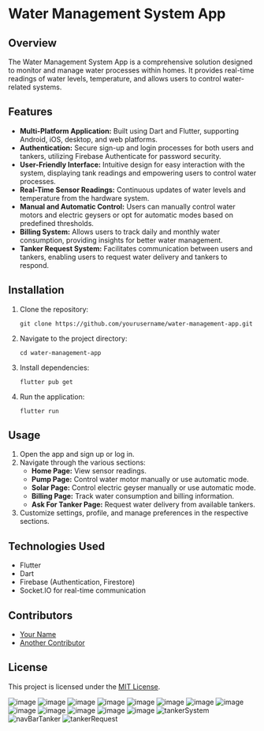 
<h1>Water Management System App</h1>

<h2>Overview</h2>

<p>The Water Management System App is a comprehensive solution designed to monitor and manage water processes within homes. It provides real-time readings of water levels, temperature, and allows users to control water-related systems.</p>

<h2>Features</h2>

<ul>
        <li><strong>Multi-Platform Application:</strong> Built using Dart and Flutter, supporting Android, iOS, desktop, and web platforms.</li>
        <li><strong>Authentication:</strong> Secure sign-up and login processes for both users and tankers, utilizing Firebase Authenticate for password security.</li>
        <li><strong>User-Friendly Interface:</strong> Intuitive design for easy interaction with the system, displaying tank readings and empowering users to control water processes.</li>
        <li><strong>Real-Time Sensor Readings:</strong> Continuous updates of water levels and temperature from the hardware system.</li>
        <li><strong>Manual and Automatic Control:</strong> Users can manually control water motors and electric geysers or opt for automatic modes based on predefined thresholds.</li>
        <li><strong>Billing System:</strong> Allows users to track daily and monthly water consumption, providing insights for better water management.</li>
        <li><strong>Tanker Request System:</strong> Facilitates communication between users and tankers, enabling users to request water delivery and tankers to respond.</li>
 </ul>

<h2>Installation</h2>

 <ol>
        <li>Clone the repository:
            <pre><code>git clone https://github.com/yourusername/water-management-app.git</code></pre>
        </li>
        <li>Navigate to the project directory:
            <pre><code>cd water-management-app</code></pre>
        </li>
        <li>Install dependencies:
            <pre><code>flutter pub get</code></pre>
        </li>
        <li>Run the application:
            <pre><code>flutter run</code></pre>
        </li>
    </ol>

 <h2>Usage</h2>

 <ol>
        <li>Open the app and sign up or log in.</li>
        <li>Navigate through the various sections:
            <ul>
                <li><strong>Home Page:</strong> View sensor readings.</li>
                <li><strong>Pump Page:</strong> Control water motor manually or use automatic mode.</li>
                <li><strong>Solar Page:</strong> Control electric geyser manually or use automatic mode.</li>
                <li><strong>Billing Page:</strong> Track water consumption and billing information.</li>
                <li><strong>Ask For Tanker Page:</strong> Request water delivery from available tankers.</li>
            </ul>
        </li>
        <li>Customize settings, profile, and manage preferences in the respective sections.</li>
    </ol>

 <h2>Technologies Used</h2>

 <ul>
        <li>Flutter</li>
        <li>Dart</li>
        <li>Firebase (Authentication, Firestore)</li>
        <li>Socket.IO for real-time communication</li>
    </ul>

   <h2>Contributors</h2>

   <ul>
        <li><a href="https://github.com/yourusername">Your Name</a></li>
        <li><a href="https://github.com/anothercontributor">Another Contributor</a></li>
    </ul>

 <h2>License</h2>

  <p>This project is licensed under the <a href="LICENSE">MIT License</a>.</p>

![image](https://github.com/hamzahassancode/Flutter-App-Water-pump-Automation/assets/133760155/e5fd25a2-d421-41da-8fb5-d124faec6420)
![image](https://github.com/hamzahassancode/Flutter-App-Water-pump-Automation/assets/133760155/eb155c59-faa6-4ff2-b0c9-b4d63c5fc113)
![image](https://github.com/hamzahassancode/Flutter-App-Water-pump-Automation/assets/133760155/ce2dc7ea-2118-40c7-9aaa-9c9558dffc38)
![image](https://github.com/hamzahassancode/Flutter-App-Water-pump-Automation/assets/133760155/ed2bf2da-eb46-462b-9d81-00179312fd11)
![image](https://github.com/hamzahassancode/Flutter-App-Water-pump-Automation/assets/133760155/5a655a28-43d2-49f0-b29b-5b183d384287)
![image](https://github.com/hamzahassancode/Flutter-App-Water-pump-Automation/assets/133760155/286a67ad-db98-422b-ab7f-23292a48058b)
![image](https://github.com/hamzahassancode/Flutter-App-Water-pump-Automation/assets/133760155/156da536-4b45-4b5a-ab24-79218a043101)
![image](https://github.com/hamzahassancode/Flutter-App-Water-pump-Automation/assets/133760155/a32ecab1-dd15-41cb-b062-2f8de647038b)
![image](https://github.com/hamzahassancode/Flutter-App-Water-pump-Automation/assets/133760155/65c7fa2b-e861-43c0-9734-7a9c4e920b07)
![image](https://github.com/hamzahassancode/Flutter-App-Water-pump-Automation/assets/133760155/a824b871-f7f8-4d0f-af71-ea6cd8ac4521)
![image](https://github.com/hamzahassancode/Flutter-App-Water-pump-Automation/assets/133760155/fb7d56b4-d694-401e-b7ff-efe7d747677b)
![image](https://github.com/hamzahassancode/Flutter-App-Water-pump-Automation/assets/133760155/1447730b-5dab-4151-9a62-28fecd4817d5)
![image](https://github.com/hamzahassancode/Flutter-App-Water-pump-Automation/assets/133760155/a2737541-e238-4966-a8a5-ed4a8537d70a)
![tankerSystem](https://github.com/hamzahassancode/Flutter-App-Water-pump-Automation/assets/133760155/37878a53-ecd5-4cfe-b148-861b1bdbabda)
![navBarTanker](https://github.com/hamzahassancode/Flutter-App-Water-pump-Automation/assets/133760155/705d0d6c-fef5-4105-a696-73651610c79c)
![tankerRequest](https://github.com/hamzahassancode/Flutter-App-Water-pump-Automation/assets/133760155/7b65ee81-c0d7-44fb-9e37-b749ea63ee50)
